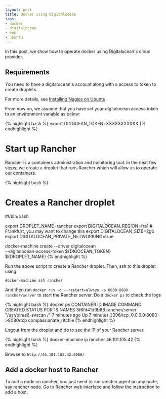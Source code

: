 ```yaml
---
layout: post
title: Docker using Digitalocean
tags:
- docker
- digitalocean
- web
- ubuntu
---
```


In this post, we show how to operate docker using Digitalocean's cloud provider.

## Requirements

You need to have a digitalocean's account along with a access to token to create droplets.

For more details, see [Installing Nagios on Ubuntu](https://help.ubuntu.com/lts/serverguide/nagios.html)

From now on, we assume that you have set your digitalocean access token to an environment variable as below:

{% highlight bash %}
export DIGOCEAN_TOKEN=XXXXXXXXXXX
{% endhighlight %}

# Start up Rancher

Rancher is a containers administration and monitoring tool. In the next few steps, we create a droplet that runs Rancher which will allow us to operate our containers.

{% highlight bash %}
# Creates a Rancher droplet
#!/bin/bash

export DROPLET_NAME=rancher
export DIGITALOCEAN_REGION=fra1 # Frankfurt, you may want to change this
export DIGITALOCEAN_SIZE=2gb
export DIGITALOCEAN_PRIVATE_NETWORKING=true

docker-machine create --driver digitalocean \
                      --digitalocean-access-token ${DIGOCEAN_TOKEN} \
                      ${DROPLET_NAME}
{% endhighlight %}

Run the above script to create a Rancher droplet. Then, ssh to this droplet using

```
docker-machine ssh rancher
```

And then run `docker run -d --restart=always -p 8080:8080 rancher/server` to start the Rancher server. Do a `docker ps` to check the logs

{% highlight bash %}
docker ps
CONTAINER ID        IMAGE               COMMAND                  CREATED             STATUS              PORTS                              NAMES
3f6fd41d0b86        rancher/server      "/usr/bin/s6-svscan /"   7 minutes ago       Up 7 minutes        3306/tcp, 0.0.0.0:8080->8080/tcp   compassionate_ritchie
{% endhighlight %}


Logout from the droplet and do to see the IP of your Rancher server.

{% highlight bash %}
docker-machine ip rancher
46.101.105.42
{% endhighlight %}

Browse to `http://46.101.105.42:8080/`

## Add a docker host to Rancher

To add a node on rancher, you just need to run rancher agent on any node, say rancher node. Go to Rancher web interface and follow the instruction to add a host.
